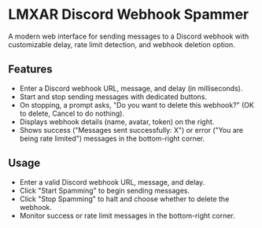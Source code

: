 # LMXAR Discord Webhook Spammer

A modern web interface for sending messages to a Discord webhook with customizable delay, rate limit detection, and webhook deletion option.

## Features
- Enter a Discord webhook URL, message, and delay (in milliseconds).
- Start and stop sending messages with dedicated buttons.
- On stopping, a prompt asks, "Do you want to delete this webhook?" (OK to delete, Cancel to do nothing).
- Displays webhook details (name, avatar, token) on the right.
- Shows success ("Messages sent successfully: X") or error ("You are being rate limited") messages in the bottom-right corner.

## Usage
- Enter a valid Discord webhook URL, message, and delay.
- Click "Start Spamming" to begin sending messages.
- Click "Stop Spamming" to halt and choose whether to delete the webhook.
- Monitor success or rate limit messages in the bottom-right corner.

